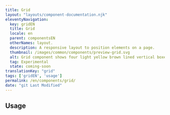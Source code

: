 ```yaml
---
title: Grid
layout: "layouts/component-documentation.njk"
eleventyNavigation:
  key: gridEN
  title: Grid
  locale: en
  parent: componentsEN
  otherNames: layout.
  description: A responsive layout to position elements on a page.
  thumbnail: /images/common/components/preview-grid.svg
  alt: Grid component shows four light yellow brown lined vertical boxes to show the layout
  tag: Experimental
  state: coming-soon
translationKey: "grid"
tags: ['gridEN', 'usage']
permalink: /en/components/grid/
date: "git Last Modified"
---
```


## Usage